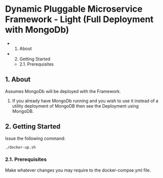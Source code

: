 # Dynamic Pluggable Microservice Framework - Light (Full Deployment with MongoDb)

<!-- TOC -->

- 1. About
- 2. Getting Started
    - 2.1. Prerequisites

<!-- /TOC -->


## 1. About

Assumes MongoDb will be deployed with the Framework.

1. If you already have MongoDb running and you wish to use it instead of a utility deployment of MongoDB then see the Deployment using MongoDB.

## 2. Getting Started

Issue the following command:

```
./docker-up.sh
```

### 2.1. Prerequisites

Make whatever changes you may require to the docker-compse.yml file.

